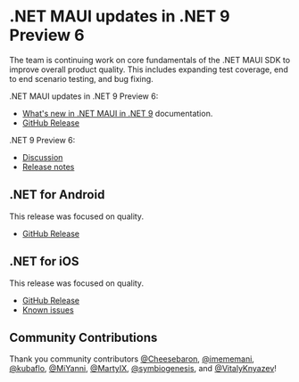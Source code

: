 # .NET MAUI updates in .NET 9 Preview 6

The team is continuing work on core fundamentals of the .NET MAUI SDK to improve overall product quality. This includes expanding test coverage, end to end scenario testing, and bug fixing.

.NET MAUI updates in .NET 9 Preview 6:
* [What's new in .NET MAUI in .NET 9](https://learn.microsoft.com/dotnet/maui/whats-new/dotnet-9) documentation.
* [GitHub Release](https://aka.ms/maui9p6)

.NET 9 Preview 6:
* [Discussion](https://aka.ms/dotnet/9/preview6)
* [Release notes](https://github.com/dotnet/core/blob/main/release-notes/9.0/preview/preview6/README.md)

## .NET for Android

This release was focused on quality.

- [GitHub Release](https://github.com/dotnet/android/releases/)

## .NET for iOS

This release was focused on quality.

- [GitHub Release](https://github.com/xamarin/xamarin-macios/releases/)
- [Known issues](https://github.com/xamarin/xamarin-macios/wiki/Known-issues-in-.NET9)

## Community Contributions

Thank you community contributors [@Cheesebaron](https://github.com/Cheesebaron), [@imememani](https://github.com/imememani), [@kubaflo](https://github.com/kubaflo), [@MiYanni](https://github.com/MiYanni), [@MartyIX](https://github.com/MartyIX), [@symbiogenesis](https://github.com/symbiogenesis), and [@VitalyKnyazev](https://github.com/VitalyKnyazev)!

